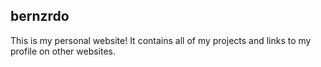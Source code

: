 ## bernzrdo
This is my personal website! It contains all of my projects and links to my profile on other websites.

